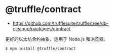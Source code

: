 # @truffle/contract

- <https://github.com/trufflesuite/truffle/tree/db-cleanup/packages/contract>

更好的以太坊合约抽象，适用于 Node.js 和浏览器。

```sh
$ npm install @truffle/contract
```
